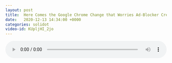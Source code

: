 ```yaml
---
layout: post
title:  Here Comes the Google Chrome Change that Worries Ad-Blocker Creators
date:   2020-12-13 14:34:00 +0000
categories: solidot
video-id: KUpljHI_2jo
---
```


<audio src="/assets/b664d198d2f2d637fd65c3b3f9e9b39e.mp3" style="width: 100%;" controls></audio>

